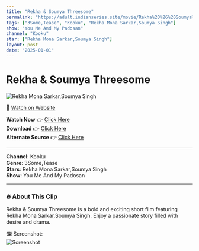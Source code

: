 ```yaml
---
title: "Rekha & Soumya Threesome"
permalink: "https://adult.indianseries.site/movie/Rekha%20%26%20Soumya%20Threesome"
tags: ["3Some,Tease", "Kooku", "Rekha Mona Sarkar,Soumya Singh"]
show: "You Me And My Padosan"
channel: "Kooku"
star: ["Rekha Mona Sarkar,Soumya Singh"]
layout: post
date: "2025-01-01"
---
```


# Rekha & Soumya Threesome

![Rekha Mona Sarkar,Soumya Singh](https://shorts.desisins.com/wp-content/uploads/2024/08/Rekha-Soumya-You-Me-And-My-Padosan-Koooku-DesiSins.com_.jpg)

🔗 [Watch on Website](https://adult.indianseries.site/movie/Rekha%20%26%20Soumya%20Threesome)

**Watch Now** 👉 [Click Here](https://adult.indianseries.site/movie/Rekha%20%26%20Soumya%20Threesome)  
**Download** 👉 [Click Here](https://adult.indianseries.site/movie/Rekha%20%26%20Soumya%20Threesome)  
**Alternate Source** 👉 [Click Here](https://adult.indianseries.site/movie/Rekha%20%26%20Soumya%20Threesome)

---

**Channel**: Kooku  
**Genre**: 3Some,Tease  
**Stars**: Rekha Mona Sarkar,Soumya Singh  
**Show**: You Me And My Padosan

---

### 🔥 About This Clip

Rekha & Soumya Threesome is a bold and exciting short film featuring Rekha Mona Sarkar,Soumya Singh. Enjoy a passionate story filled with desire and drama.
 
🖼️ Screenshot:  
![Screenshot](https://shorts.desisins.com/wp-content/uploads/2024/08/Rekha-Soumya-You-Me-And-My-Padosan-Koooku-DesiSins.com_.jpg)

